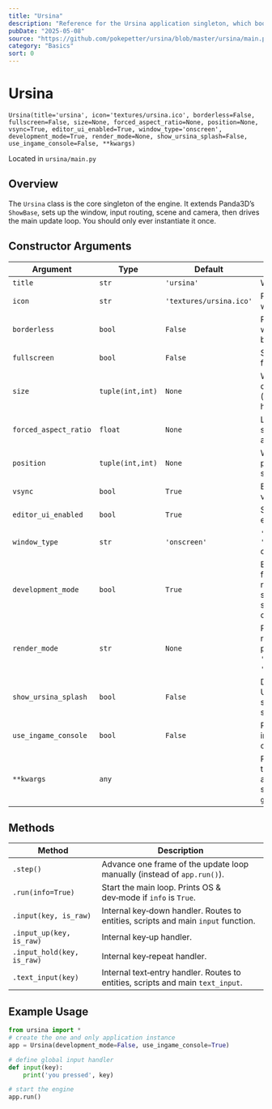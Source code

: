 ```yaml
---  
title: "Ursina"  
description: "Reference for the Ursina application singleton, which boots and manages the game window, input routing, update loop and more."  
pubDate: "2025-05-08"  
source: "https://github.com/pokepetter/ursina/blob/master/ursina/main.py"  
category: "Basics"  
sort: 0  
---  
```


# Ursina  

`Ursina(title='ursina', icon='textures/ursina.ico', borderless=False, fullscreen=False, size=None, forced_aspect_ratio=None, position=None, vsync=True, editor_ui_enabled=True, window_type='onscreen', development_mode=True, render_mode=None, show_ursina_splash=False, use_ingame_console=False, **kwargs)`  

Located in `ursina/main.py`

## Overview  

The `Ursina` class is the core singleton of the engine. It extends Panda3D’s `ShowBase`, sets up the window, input routing, scene and camera, then drives the main update loop. You should only ever instantiate it once.  

## Constructor Arguments  

| Argument               | Type               | Default         | Description                                                                                                        |
|------------------------|--------------------|-----------------|--------------------------------------------------------------------------------------------------------------------|
| `title`                | `str`              | `'ursina'`      | Window title                                                                                                       |
| `icon`                 | `str`              | `'textures/ursina.ico'` | Path to window icon                                                                                              |
| `borderless`           | `bool`             | `False`         | Remove window border                                                                                               |
| `fullscreen`           | `bool`             | `False`         | Start in fullscreen                                                                                                 |
| `size`                 | `tuple(int,int)`   | `None`          | Window dimensions (width, height)                                                                                   |
| `forced_aspect_ratio`  | `float`            | `None`          | Lock to a specific aspect ratio                                                                                    |
| `position`             | `tuple(int,int)`   | `None`          | Window position on screen                                                                                          |
| `vsync`                | `bool`             | `True`          | Enable vertical sync                                                                                               |
| `editor_ui_enabled`    | `bool`             | `True`          | Show built‑in editor UI                                                                                            |
| `window_type`          | `str`              | `'onscreen'`    | `'onscreen'`, `'offscreen'` or `'none'`                                                                             |
| `development_mode`     | `bool`             | `True`          | Enable dev features (hot reload, splash screen, console)                                                            |
| `render_mode`          | `str`              | `None`          | Panda3D render pipeline (e.g. `'wireframe'`, `'shaded'`)                                                            |
| `show_ursina_splash`   | `bool`             | `False`         | Display the Ursina splash screen on start                                                                           |
| `use_ingame_console`   | `bool`             | `False`         | Provide an in‑game text console                                                                                     |
| `**kwargs`             | `any`              |                 | Passed through for advanced settings (e.g. `gltf_no_srgb`)                                                           |

## Methods  

| Method                 | Description                                                                                     |
|------------------------|-------------------------------------------------------------------------------------------------|
| `.step()`              | Advance one frame of the update loop manually (instead of `app.run()`).                         |
| `.run(info=True)`      | Start the main loop. Prints OS & dev‑mode if `info` is `True`.                                   |
| `.input(key, is_raw)`  | Internal key‑down handler. Routes to entities, scripts and main `input` function.               |
| `.input_up(key, is_raw)`   | Internal key‑up handler.                                                                      |
| `.input_hold(key, is_raw)` | Internal key‑repeat handler.                                                                  |
| `.text_input(key)`     | Internal text‑entry handler. Routes to entities, scripts and main `text_input`.                 |

## Example Usage  

```python
from ursina import *
# create the one and only application instance
app = Ursina(development_mode=False, use_ingame_console=True)

# define global input handler
def input(key):
    print('you pressed', key)

# start the engine
app.run()

